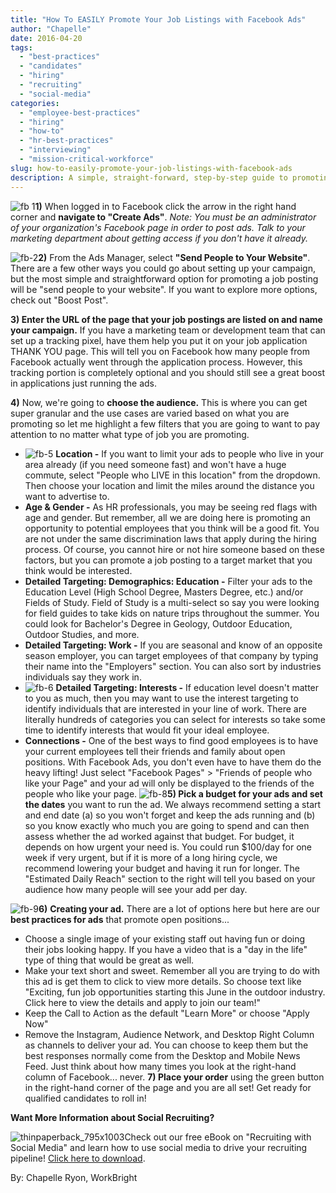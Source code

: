 ```yaml
---
title: "How To EASILY Promote Your Job Listings with Facebook Ads"
author: "Chapelle"
date: 2016-04-20
tags:
  - "best-practices"
  - "candidates"
  - "hiring"
  - "recruiting"
  - "social-media"
categories:
  - "employee-best-practices"
  - "hiring"
  - "how-to"
  - "hr-best-practices"
  - "interviewing"
  - "mission-critical-workforce"
slug: how-to-easily-promote-your-job-listings-with-facebook-ads
description: A simple, straight-forward, step-by-step guide to promoting your open jobs with Facebook ads!
---
```

![fb 1](/images/blog/how-to-easily-promote-your-job-listings-with-facebook-ads/fb-1-300x189.jpg)**1)** When logged in to Facebook click the arrow in the right hand corner and **navigate to "Create Ads"**. _Note: You must be an administrator of your organization's Facebook page in order to post ads. Talk to your marketing department about getting access if you don't have it already._   
  
 ![fb-2](/images/blog/how-to-easily-promote-your-job-listings-with-facebook-ads/fb-2-300x212.png)**2)** From the Ads Manager, select **"Send People to Your Website"**. There are a few other ways you could go about setting up your campaign, but the most simple and straightforward option for promoting a job posting will be "send people to your website". If you want to explore more options, check out "Boost Post".  
  
**3) Enter the URL of the page that your job postings are listed on and name your campaign.** If you have a marketing team or development team that can set up a tracking pixel, have them help you put it on your job application THANK YOU page. This will tell you on Facebook how many people from Facebook actually went through the application process. However, this tracking portion is completely optional and you should still see a great boost in applications just running the ads.  
  
**4)** Now, we're going to **choose the audience.** This is where you can get super granular and the use cases are varied based on what you are promoting so let me highlight a few filters that you are going to want to pay attention to no matter what type of job you are promoting.
- ![fb-5](/images/blog/how-to-easily-promote-your-job-listings-with-facebook-ads/fb-5-292x300.png) **Location -** If you want to limit your ads to people who live in your area already (if you need someone fast) and won't have a huge commute, select "People who LIVE in this location" from the dropdown. Then choose your location and limit the miles around the distance you want to advertise to.
- **Age & Gender -** As HR professionals, you may be seeing red flags with age and gender. But remember, all we are doing here is promoting an opportunity to potential employees that you think will be a good fit. You are not under the same discrimination laws that apply during the hiring process. Of course, you cannot hire or not hire someone based on these factors, but you can promote a job posting to a target market that you think would be interested.
- **Detailed Targeting: Demographics: Education -** Filter your ads to the Education Level (High School Degree, Masters Degree, etc.) and/or Fields of Study. Field of Study is a multi-select so say you were looking for field guides to take kids on nature trips throughout the summer. You could look for Bachelor's Degree in Geology, Outdoor Education, Outdoor Studies, and more.
- **Detailed Targeting: Work -** If you are seasonal and know of an opposite season employer, you can target employees of that company by typing their name into the "Employers" section. You can also sort by industries individuals say they work in.
- ![fb-6](/images/blog/how-to-easily-promote-your-job-listings-with-facebook-ads/fb-6-300x205.png) **Detailed Targeting: Interests -** If education level doesn't matter to you as much, then you may want to use the interest targeting to identify individuals that are interested in your line of work. There are literally hundreds of categories you can select for interests so take some time to identify interests that would fit your ideal employee.
- **Connections -** One of the best ways to find good employees is to have your current employees tell their friends and family about open positions. With Facebook Ads, you don't even have to have them do the heavy lifting! Just select "Facebook Pages" \> "Friends of people who like your Page" and your ad will only be displayed to the friends of the people who like your page.
 ![fb-8](/images/blog/how-to-easily-promote-your-job-listings-with-facebook-ads/fb-8-300x134.png)**5) Pick a budget for your ads and set the dates** you want to run the ad. We always recommend setting a start and end date (a) so you won't forget and keep the ads running and (b) so you know exactly who much you are going to spend and can then assess whether the ad worked against that budget. For budget, it depends on how urgent your need is. You could run $100/day for one week if very urgent, but if it is more of a long hiring cycle, we recommend lowering your budget and having it run for longer. The "Estimated Daily Reach" section to the right will tell you based on your audience how many people will see your add per day.  
  
 ![fb-9](/images/blog/how-to-easily-promote-your-job-listings-with-facebook-ads/fb-9-300x220.png)**6)**  **Creating your ad.** There are a lot of options here but here are our **best practices for ads** that promote open positions...
- Choose a single image of your existing staff out having fun or doing their jobs looking happy. If you have a video that is a "day in the life" type of thing that would be great as well.
- Make your text short and sweet. Remember all you are trying to do with this ad is get them to click to view more details. So choose text like "Exciting, fun job opportunities starting this June in the outdoor industry. Click here to view the details and apply to join our team!"
- Keep the Call to Action as the default "Learn More" or choose "Apply Now"
- Remove the Instagram, Audience Network, and Desktop Right Column as channels to deliver your ad. You can choose to keep them but the best responses normally come from the Desktop and Mobile News Feed. Just think about how many times you look at the right-hand column of Facebook... never.
**7) Place your order** using the green button in the right-hand corner of the page and you are all set! Get ready for qualified candidates to roll in!  
  
**Want More Information about Social Recruiting?**   
  


  
  
 ![thinpaperback_795x1003](/images/blog/how-to-easily-promote-your-job-listings-with-facebook-ads/thinpaperback_795x1003-238x300.png)Check out our free eBook on "Recruiting with Social Media" and learn how to use social media to drive your recruiting pipeline! [Click here to download](https://workbright.com/socialrecruiting/).  
  
By: Chapelle Ryon, WorkBright

